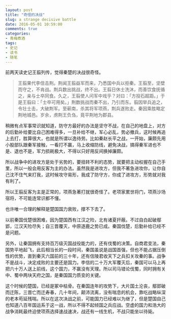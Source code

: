 ```yaml
---
layout: post
title: "奇怪的决战"
slug: a strange decisive battle
date: 2016-05-01 10:59:00
comments: true
categories:
- 青梅煮酒
tags:
- 史记
- 读书
- 随笔
---
```


前两天读史记王翦列传，觉得秦楚的决战很奇怪。

>王翦果代李信击荆。荆闻王翦益军而来，乃悉国中兵以拒秦。王翦至，坚壁而守之，不肯战。荆兵数出挑战，终不出。王翦日休士洗沐，而善饮食抚循之，亲与士卒同食。久之，王翦使人问军中戏乎？对曰：「方投石超距。」于是王翦曰：「士卒可用矣。」荆数挑战而秦不出，乃引而东。翦因举兵追之，令壮士击，大破荆军。至蕲南，杀其将军项燕，荆兵遂败走。秦因乘胜略定荆地城邑。岁余，虏荆王负刍，竟平荆地为郡县。

稍微有点军事常识就知道，防守方最好的办法是坚守不战，在自己的地盘上，对方的后勤补给要比自己困难得多，一旦补给不继，军心必乱，势必撤兵，这时候再追上去打，胜算很大，也就是所谓以逸待劳。比如秦赵长平之战，一开始，廉颇先用小股部队跟秦军接触，一看打不赢，马上收缩防线，避免决战，搞得秦军进也不是、退也不是，军力损耗极大，不得以只好用反间换掉廉颇。

所以战争中的进攻方是处于劣势的，要扭转不利的态势，就要把主动权握在自己手里，所以一般会用反客为主的办法。虽然我是进攻方，但我不著急进攻你，让你自己沈不住气来打我，这时候攻守易形，我成了防守方，你成了进攻方，形势就对我有利了。

所以王翦反客为主是正常的，项燕急著打就很奇怪了。老项家累世将门，项燕沙场宿将，不可能连常识都不懂。

也许唯一合理的解释是楚国国力衰败，撑不下去了。

以前秦国伐楚很困难，因为楚国西有江汉之险，北有诸夏扞蔽。不过自白起破鄢郢，江汉天险尽失；自三晋覆灭，中原逐鹿之势已成。秦国伐楚，后勤补给已经不是问题。

另外，让秦国拥有支持百万级灭国战役能力的，还有伐蜀的决策。自商君变法，秦国势平地起飞，此后相当长的一段时间，秦国虽说是战国首强，但也不能占据压倒性的优势，直到秦灭六国前的三十年，还有信陵君收天下之兵扣关攻秦的事。战争不是战斗，决定成败的主要还是国力。李信的二十万大军覆灭后，秦国可以马上再把六十万人送上前线，这个国力，不赢没有天理。所以司马错论伐蜀，同时拥有关中、蜀中两块天府之国，是秦国国力质变的关键。

这个时候的楚国，已经是冢中枯骨。在秦国连年的攻势下，大片国土沦丧，鄢郢破而迁陈，三晋亡而迁寿春，几十年间，颠沛流离，没有喘息的机会，靠吃战略纵深的老本苟延残喘。所以在这次决战之前，可能国力已经难以为继了，但是楚国自己也知道八百年国运系于这一战，所以不得不起倾国之兵应战。空虚的国力和浩大的战争消耗最终迫使项燕选择速战速决，战还有一线生机，不战只能坐以待毙。
